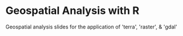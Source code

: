 # Geospatial Analysis with R
Geospatial analysis slides for the application of 'terra', 'raster', & 'gdal'
